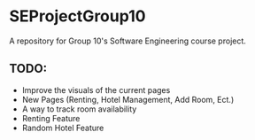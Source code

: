 # SEProjectGroup10
A repository for Group 10's Software Engineering course project.

## TODO:

- Improve the visuals of the current pages
- New Pages (Renting, Hotel Management, Add Room, Ect.)
- A way to track room availability
- Renting Feature
- Random Hotel Feature
